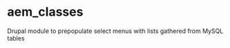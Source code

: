 aem_classes
===========

Drupal module to prepopulate select menus with lists gathered from MySQL tables 
